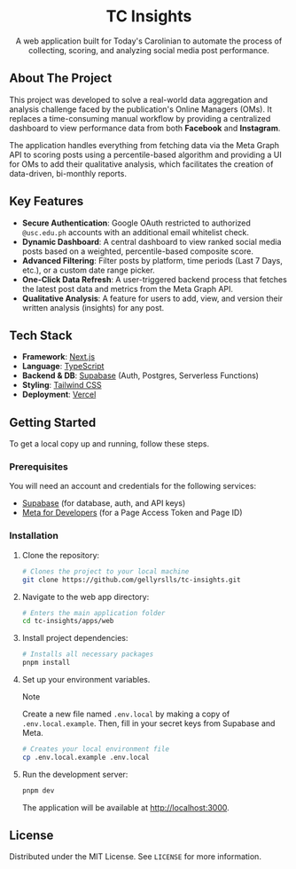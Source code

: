 <div align="center">

  <h1>TC Insights</h1>

  <p>
    A web application built for Today's Carolinian to automate the process of collecting, scoring, and analyzing social media post performance.
  </p>

</div>

## About The Project

This project was developed to solve a real-world data aggregation and analysis challenge faced by the publication's Online Managers (OMs). It replaces a time-consuming manual workflow by providing a centralized dashboard to view performance data from both **Facebook** and **Instagram**.

The application handles everything from fetching data via the Meta Graph API to scoring posts using a percentile-based algorithm and providing a UI for OMs to add their qualitative analysis, which facilitates the creation of data-driven, bi-monthly reports.

## Key Features

- **Secure Authentication**: Google OAuth restricted to authorized `@usc.edu.ph` accounts with an additional email whitelist check.
- **Dynamic Dashboard**: A central dashboard to view ranked social media posts based on a weighted, percentile-based composite score.
- **Advanced Filtering**: Filter posts by platform, time periods (Last 7 Days, etc.), or a custom date range picker.
- **One-Click Data Refresh**: A user-triggered backend process that fetches the latest post data and metrics from the Meta Graph API.
- **Qualitative Analysis**: A feature for users to add, view, and version their written analysis (insights) for any post.

## Tech Stack

- **Framework**: [Next.js](https://nextjs.org/)
- **Language**: [TypeScript](https://www.typescriptlang.org/)
- **Backend & DB**: [Supabase](https://supabase.io/) (Auth, Postgres, Serverless Functions)
- **Styling**: [Tailwind CSS](https://tailwindcss.com/)
- **Deployment**: [Vercel](https://vercel.com/)

## Getting Started

To get a local copy up and running, follow these steps.

### Prerequisites

You will need an account and credentials for the following services:

- [Supabase](https://supabase.io) (for database, auth, and API keys)
- [Meta for Developers](https://developers.facebook.com/) (for a Page Access Token and Page ID)

### Installation

1.  Clone the repository:
    ```sh
    # Clones the project to your local machine
    git clone https://github.com/gellyrslls/tc-insights.git
    ```
2.  Navigate to the web app directory:
    ```sh
    # Enters the main application folder
    cd tc-insights/apps/web
    ```
3.  Install project dependencies:
    ```sh
    # Installs all necessary packages
    pnpm install
    ```
4.  Set up your environment variables.

    > [!NOTE]
    > Create a new file named `.env.local` by making a copy of `.env.local.example`. Then, fill in your secret keys from Supabase and Meta.

    ```sh
    # Creates your local environment file
    cp .env.local.example .env.local
    ```

5.  Run the development server:
    ```sh
    pnpm dev
    ```
    The application will be available at [http://localhost:3000](http://localhost:3000).

## License

Distributed under the MIT License. See `LICENSE` for more information.
